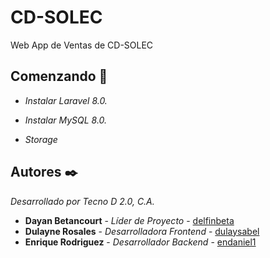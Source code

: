 # CD-SOLEC

Web App de Ventas de CD-SOLEC

## Comenzando 🚀

* _Instalar Laravel 8.0._
* _Instalar MySQL 8.0._

* _Storage_

## Autores ✒️

_Desarrollado por Tecno D 2.0, C.A._

* **Dayan Betancourt** - *Líder de Proyecto* - [delfinbeta](https://github.com/delfinbeta)
* **Dulayne Rosales** - *Desarrolladora Frontend* - [dulaysabel](https://github.com/dulaysabel)
* **Enrique Rodriguez** - *Desarrollador Backend* - [endaniel1](https://github.com/endaniel1)